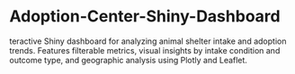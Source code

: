 # Adoption-Center-Shiny-Dashboard
teractive Shiny dashboard for analyzing animal shelter intake and adoption trends. Features filterable metrics, visual insights by intake condition and outcome type, and geographic analysis using Plotly and Leaflet.

